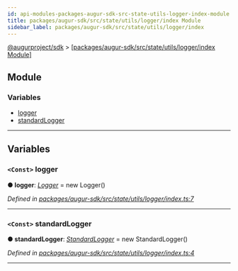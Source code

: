 ```yaml
---
id: api-modules-packages-augur-sdk-src-state-utils-logger-index-module
title: packages/augur-sdk/src/state/utils/logger/index Module
sidebar_label: packages/augur-sdk/src/state/utils/logger/index
---
```


[@augurproject/sdk](api-readme.md) > [[packages/augur-sdk/src/state/utils/logger/index Module]](api-modules-packages-augur-sdk-src-state-utils-logger-index-module.md)

## Module

### Variables

* [logger](api-modules-packages-augur-sdk-src-state-utils-logger-index-module.md#logger)
* [standardLogger](api-modules-packages-augur-sdk-src-state-utils-logger-index-module.md#standardlogger)

---

## Variables

<a id="logger"></a>

### `<Const>` logger

**● logger**: *[Logger](api-classes-packages-augur-sdk-src-state-utils-logger-logger-logger.md)* =  new Logger()

*Defined in [packages/augur-sdk/src/state/utils/logger/index.ts:7](https://github.com/AugurProject/augur/blob/a689f5d0f9/packages/augur-sdk/src/state/utils/logger/index.ts#L7)*

___
<a id="standardlogger"></a>

### `<Const>` standardLogger

**● standardLogger**: *[StandardLogger](api-classes-packages-augur-sdk-src-state-utils-logger-standardlogger-standardlogger.md)* =  new StandardLogger()

*Defined in [packages/augur-sdk/src/state/utils/logger/index.ts:4](https://github.com/AugurProject/augur/blob/a689f5d0f9/packages/augur-sdk/src/state/utils/logger/index.ts#L4)*

___

